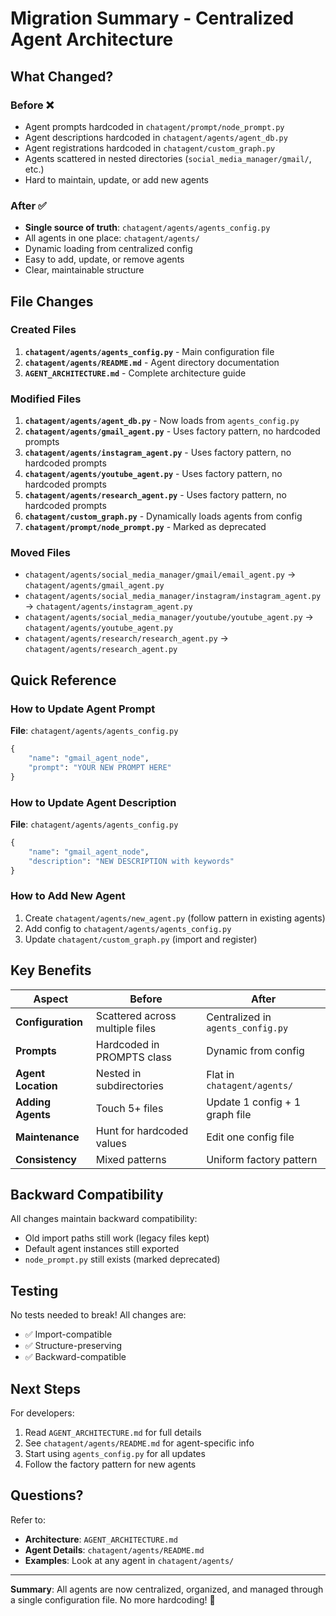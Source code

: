# Migration Summary - Centralized Agent Architecture

## What Changed?

### Before ❌
- Agent prompts hardcoded in `chatagent/prompt/node_prompt.py`
- Agent descriptions hardcoded in `chatagent/agents/agent_db.py`
- Agent registrations hardcoded in `chatagent/custom_graph.py`
- Agents scattered in nested directories (`social_media_manager/gmail/`, etc.)
- Hard to maintain, update, or add new agents

### After ✅
- **Single source of truth**: `chatagent/agents/agents_config.py`
- All agents in one place: `chatagent/agents/`
- Dynamic loading from centralized config
- Easy to add, update, or remove agents
- Clear, maintainable structure

## File Changes

### Created Files
1. **`chatagent/agents/agents_config.py`** - Main configuration file
2. **`chatagent/agents/README.md`** - Agent directory documentation
3. **`AGENT_ARCHITECTURE.md`** - Complete architecture guide

### Modified Files
1. **`chatagent/agents/agent_db.py`** - Now loads from `agents_config.py`
2. **`chatagent/agents/gmail_agent.py`** - Uses factory pattern, no hardcoded prompts
3. **`chatagent/agents/instagram_agent.py`** - Uses factory pattern, no hardcoded prompts
4. **`chatagent/agents/youtube_agent.py`** - Uses factory pattern, no hardcoded prompts
5. **`chatagent/agents/research_agent.py`** - Uses factory pattern, no hardcoded prompts
6. **`chatagent/custom_graph.py`** - Dynamically loads agents from config
7. **`chatagent/prompt/node_prompt.py`** - Marked as deprecated

### Moved Files
- `chatagent/agents/social_media_manager/gmail/email_agent.py` → `chatagent/agents/gmail_agent.py`
- `chatagent/agents/social_media_manager/instagram/instagram_agent.py` → `chatagent/agents/instagram_agent.py`
- `chatagent/agents/social_media_manager/youtube/youtube_agent.py` → `chatagent/agents/youtube_agent.py`
- `chatagent/agents/research/research_agent.py` → `chatagent/agents/research_agent.py`

## Quick Reference

### How to Update Agent Prompt
**File**: `chatagent/agents/agents_config.py`

```python
{
    "name": "gmail_agent_node",
    "prompt": "YOUR NEW PROMPT HERE"
}
```

### How to Update Agent Description
**File**: `chatagent/agents/agents_config.py`

```python
{
    "name": "gmail_agent_node",
    "description": "NEW DESCRIPTION with keywords"
}
```

### How to Add New Agent
1. Create `chatagent/agents/new_agent.py` (follow pattern in existing agents)
2. Add config to `chatagent/agents/agents_config.py`
3. Update `chatagent/custom_graph.py` (import and register)

## Key Benefits

| Aspect | Before | After |
|--------|--------|-------|
| **Configuration** | Scattered across multiple files | Centralized in `agents_config.py` |
| **Prompts** | Hardcoded in PROMPTS class | Dynamic from config |
| **Agent Location** | Nested in subdirectories | Flat in `chatagent/agents/` |
| **Adding Agents** | Touch 5+ files | Update 1 config + 1 graph file |
| **Maintenance** | Hunt for hardcoded values | Edit one config file |
| **Consistency** | Mixed patterns | Uniform factory pattern |

## Backward Compatibility

All changes maintain backward compatibility:
- Old import paths still work (legacy files kept)
- Default agent instances still exported
- `node_prompt.py` still exists (marked deprecated)

## Testing

No tests needed to break! All changes are:
- ✅ Import-compatible
- ✅ Structure-preserving
- ✅ Backward-compatible

## Next Steps

For developers:
1. Read `AGENT_ARCHITECTURE.md` for full details
2. See `chatagent/agents/README.md` for agent-specific info
3. Start using `agents_config.py` for all updates
4. Follow the factory pattern for new agents

## Questions?

Refer to:
- **Architecture**: `AGENT_ARCHITECTURE.md`
- **Agent Details**: `chatagent/agents/README.md`
- **Examples**: Look at any agent in `chatagent/agents/`

---

**Summary**: All agents are now centralized, organized, and managed through a single configuration file. No more hardcoding! 🎉
